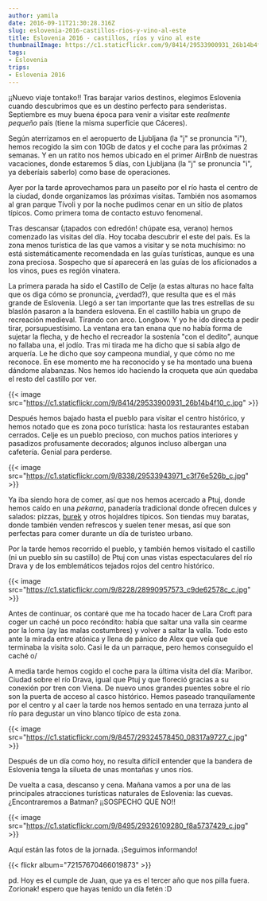 ```yaml
---
author: yamila
date: 2016-09-11T21:30:28.316Z
slug: eslovenia-2016-castillos-rios-y-vino-al-este
title: Eslovenia 2016 - castillos, ríos y vino al este
thumbnailImage: https://c1.staticflickr.com/9/8414/29533900931_26b14b4f10_c.jpg
tags:
- Eslovenia
trips:
- Eslovenia 2016
---
```


¡¡Nuevo viaje tontako!! Tras barajar varios destinos, elegimos Eslovenia cuando descubrimos que es un destino perfecto para senderistas. Septiembre es muy buena época para venir a visitar este <em>realmente pequeño</em> país (tiene la misma superficie que Cáceres).

Según aterrizamos en el aeropuerto de Ljubljana (la "j" se pronuncia "i"), hemos recogido la sim con 10Gb de datos y el coche para las próximas 2 semanas. Y en un ratito nos hemos ubicado en el primer AirBnb de nuestras vacaciones, donde estaremos 5 días, con Ljubljana (la "j" se pronuncia "i", ya deberíais saberlo) como base de operaciones.

Ayer por la tarde aprovechamos para un paseíto por el río hasta el centro de la ciudad, donde organizamos las próximas visitas. También nos asomamos al gran parque Tívoli y por la noche pudimos cenar en un sitio de platos típicos. Como primera toma de contacto estuvo fenomenal.

Tras descansar (¡tapados con edredón! chúpate esa, verano) hemos comenzado las visitas del día. Hoy tocaba descubrir el este del país. Es la zona menos turística de las que vamos a visitar y se nota muchísimo: no está sistemáticamente recomendada en las guías turísticas, aunque es una zona preciosa. Sospecho que sí aparecerá en las guías de los aficionados a los vinos, pues es región vinatera.

La primera parada ha sido el Castillo de Celje (a estas alturas no hace falta que os diga cómo se pronuncia, ¿verdad?), que resulta que es el más grande de Eslovenia. Llegó a ser tan importante que las tres estrellas de su blaslón pasaron a la bandera eslovena. En el castillo había un grupo de recreación medieval. Tirando con arco. Longbow. Y yo he ido directa a pedir tirar, porsupuestísimo. La ventana era tan enana que no había forma de sujetar la flecha, y de hecho el recreador la sostenía "con el dedito", aunque no fallaba una, el jodío. Tras mi tirada me ha dicho que si sabía algo de arquería. Le he dicho que soy campeona mundial, y que cómo no me reconoce. En ese momento me ha reconocido y se ha montado una buena dándome alabanzas. Nos hemos ido haciendo la croqueta que aún quedaba el resto del castillo por ver.

{{< image src="https://c1.staticflickr.com/9/8414/29533900931_26b14b4f10_c.jpg" >}}

Después hemos bajado hasta el pueblo para visitar el centro histórico, y hemos notado que es zona poco turística: hasta los restaurantes estaban cerrados. Celje es un pueblo precioso, con muchos patios interiores y pasadizos profusamente decorados; algunos incluso albergan una cafetería. Genial para perderse.

{{< image src="https://c1.staticflickr.com/9/8338/29533943971_c3f76e526b_c.jpg" >}}

Ya iba siendo hora de comer, así que nos hemos acercado a Ptuj, donde hemos caído en una <em>pekarna</em>, panadería tradicional donde ofrecen dulces y salados: pizzas, <a href="https://www.google.si/search?q=burek&client=ms-android-oneplus&prmd=ivmn&source=lnms&tbm=isch&sa=X&ved=0ahUKEwjWuvbGkojPAhVGVxoKHQOXAOoQ_AUIBygB&biw=360&bih=560" target="_new">burek</a> y otros hojaldres típicos. Son tiendas muy baratas, donde también venden refrescos y suelen tener mesas, así que son perfectas para comer durante un día de turisteo urbano.

Por la tarde hemos recorrido el pueblo, y también hemos visitado el castillo (ni un pueblo sin su castillo) de Ptuj con unas vistas espectaculares del río Drava y de los emblemáticos tejados rojos del centro histórico.

{{< image src="https://c1.staticflickr.com/9/8228/28990957573_c9de62578c_c.jpg" >}}

Antes de continuar, os contaré que me ha tocado hacer de Lara Croft para coger un caché un poco recóndito: había que saltar una valla sin cearme por la loma (ay las malas costumbres) y volver a saltar la valla. Todo esto ante la mirada entre atónica y llena de pánico de Alex que veía que terminaba la visita solo. Casi le da un parraque, pero hemos conseguido el caché o/

A media tarde hemos cogido el coche para la última visita del día: Maribor. Ciudad sobre el río Drava, igual que Ptuj y que floreció gracias a su conexión por tren con Viena. De nuevo unos grandes puentes sobre el río son la puerta de acceso al casco histórico. Hemos paseado tranquilamente por el centro y al caer la tarde nos hemos sentado en una terraza junto al río para degustar un vino blanco típico de esta zona.

{{< image src="https://c1.staticflickr.com/9/8457/29324578450_08317a9727_c.jpg" >}}

Después de un día como hoy, no resulta difícil entender que la bandera de Eslovenia tenga la silueta de unas montañas y unos ríos.

De vuelta a casa, descanso y  cena. Mañana vamos a por una de las principales atracciones turísticas naturales de Eslovenia: las cuevas. ¿Encontraremos a Batman? ¡¡SOSPECHO QUE NO!!

{{< image src="https://c1.staticflickr.com/9/8495/29326109280_f8a5737429_c.jpg" >}}

Aquí están las fotos de la jornada. ¡Seguimos informando!

{{< flickr album="72157670466019873" >}}

pd. Hoy es el cumple de Juan, que ya es el tercer año que nos pilla fuera. Zorionak! espero que hayas tenido un día fetén :D
